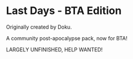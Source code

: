 # Last Days - BTA Edition
Originally created by Doku.

A community post-apocalypse pack, now for BTA!

LARGELY UNFINISHED, HELP WANTED!

